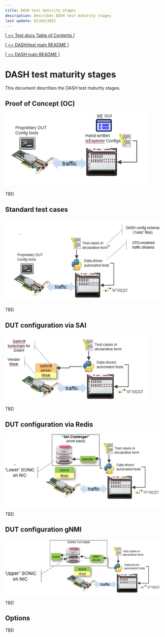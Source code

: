 ```yaml
---
title: DASH test maturity stages
description: Describes DASH test maturity stages
last update: 01/04/2022
---
```


[[ << Test docs Table of Contents ]](./README.md)

[[ << DASH/test main README ]](../README.md)

[[ << DASH main README ]](../../README.md)

# DASH test maturity stages

This document describes the DASH test maturity stages. 

## Proof of Concept (OC)

![dash-test-maturity-stages-poc](../images/dash-test-maturity-stages-poc.png) 

TBD

## Standard test cases

![dash-test-maturity-stages-std-test-cases](../images/dash-test-maturity-stages-std-test-cases.png) 

TBD

## DUT configuration via SAI

![dash-test-maturity-stages-dut-config-sai](../images/dash-test-maturity-stages-dut-config-sai.png) 

TBD

## DUT configuration via Redis

![dash-test-maturity-stages-dut-config-radis](../images/dash-test-maturity-stages-dut-config-radis.png) 

TBD

## DUT configuration gNMI

![dash-test-maturity-stages-dut-config-gnmi](../images/dash-test-maturity-stages-dut-config-gnmi.png) 

TBD

## Options 

TBD
